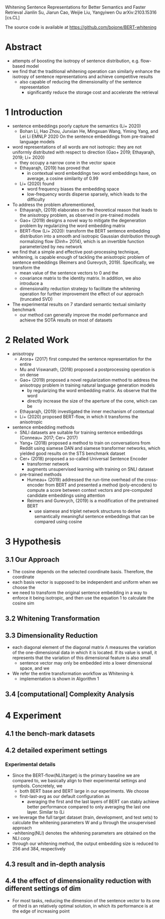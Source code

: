 Whitening Sentence Representations for Better Semantics and Faster Retrieval
Jianlin Su, Jiarun Cao, Weijie Liu, Yangyiwen Ou
arXiv:2103.15316 [cs.CL]

The source code is available at https://github.com/bojone/BERT-whitening

# Abstract

* attempts of boosting the isotropy of sentence distribution,
  e.g. flow-based model
* we find that the traditional whitening operation can similarly enhance the
  isotropy of sentence representations and achieve competitive results
  * also capable of reducing the dimensionality of the sentence representation
    * significantly reduce the storage cost and accelerate the retrieval

# 1 Introduction

* sentence embeddings poorly capture the semantics (Li+ 2020)
  * Bohan Li, Hao Zhou, Junxian He, Mingxuan Wang, Yiming Yang, and Lei Li
    EMNLP 2020
    On the sentence embeddings from pre-trained language models
* word representations of all words are not isotropic:
  they are not uniformly distributed with respect to direction
  (Gao+ 2019; Ethayarajh, 2019; Li+ 2020)
  * they occupy a narrow cone in the vector space
  * Ethayarajh, (2019) has proved that
    * in contextual word embeddings two word embeddings have, on average, a
      cosine similarity of 0.99
  * Li+ (2020) found
    * word frequency biases the embedding space
    * low-frequency words disperse sparsely, which leads to the difficulty
* To address the problem aforementioned,
  * Ethayarajh, (2019) elaborates on the theoretical reason that leads to the
    anisotropy problem, as observed in pre-trained models
  * Gao+ (2019) designs a novel way to mitigate the degeneration problem by
    regularizing the word embedding matrix
  * BERT-flow (Li+ 2020): transform the BERT sentence embedding distribution
    into a smooth and isotropic Gaussian distribution through normalizing flow
    (Dinh+ 2014), which is an invertible function parameterized by neu network
* we find that a simple and effective post-processing technique, whitening, is
  capable enough of tackling the anisotropic problem of sentence embeddings
  (Reimers and Gurevych, 2019). Specifically, we transform the
  * mean value of the sentence vectors to 0 and the
  * covariance matrix to the identity matrix. In addition, we also introduce a
  * dimensionality reduction strategy to facilitate the whitening operation for
    further improvement the effect of our approach (truncated SVD)
* The experimental results on 7 standard semantic textual similarity benchmark
  * our method can generally improve the model performance and achieve the SOTA
    results on most of datasets

# 2 Related Work

* anisotropy
  * Arora+ (2017) first computed the sentence representation for the entire
  * Mu and Viswanath, (2018) proposed a postprocessing operation is on dense
  * Gao+ (2019) proposed a novel regularization method to address the anisotropy
    problem in training natural language generation models
    * by regularizing the word embedding matrix. As observe that the word
    * directly increase the size of the aperture of the cone, which can be
  * Ethayarajh, (2019) investigated the inner mechanism of contextual
  * Li+ (2020) proposed BERT-flow, in which it transforms the anisotropic
* sentence embedding methods
  * SNLI datasets are suitable for training sentence embeddings
    (Conneau+ 2017; Cer+ 2017)
  * Yang+ (2018) proposed a method to train on conversations from Reddit using
    siamese DAN and siamese transformer networks, which yielded
    good results on the STS benchmark dataset
  * Cer+ (2018) proposed a so-called Universal Sentence Encoder
    * transformer network
    * augments unsupervised learning with training on SNLI dataset
  * pre-trained methods
    * Humeau+ (2019) addressed the run-time overhead of the cross-encoder from
      BERT and presented a method (poly-encoders) to compute a score between
      context vectors and pre-computed candidate embeddings using attention
    * Reimers and Gurevych, (2019) is a modification of the pretrained BERT
      * use siamese and triplet network structures to derive semantically
        meaningful sentence embeddings that can be compared using cosine

# 3 Hypothesis

## 3.1 Our Approach

* The cosine depends on the selected coordinate basis. Therefore, the coordinate
* each basis vector is supposed to be independent and uniform when we choose the
* we need to transform the original sentence embedding in a way to enforce it
  being isotropic, and then use the equation 1 to calculate the cosine sim

## 3.2 Whitening Transformation

## 3.3 Dimensionality Reduction

* each diagonal element of the diagonal matrix Λ measures the variation of the
  one-dimensional data in which it is located. If its value is small, it
  represents that the variation of this dimensional feature is also small
  * sentence vector may only be embedded into a lower dimensional space, and we
* We refer the entire transformation workflow as Whitening-k
  * implementation is shown in Algorithm 1

## 3.4 [computational] Complexity Analysis

# 4 Experiment

## 4.1 the bench-mark datasets

## 4.2 detailed experiment settings

### Experimental details

* Since the BERT-flow(NLI/target) is the primary baseline we are compared to, we
  basically align to their experimental settings and symbols. Concretely, we
  * both BERT base and BERT large in our experiments. We choose
  * first-last-avg as our default configuration as
    * averaging the first and the last layers of BERT can stably achieve better
      performance compared to only averaging the last one layer. Similar to (Li
* we leverage the full target dataset (train, development, and test sets) to
  calculate the whitening parameters W and μ through the unsupervised approach
* -whitening(NLI) denotes the whitening parameters are obtained on the NLI corp
* through our whitening method, the output embedding size is reduced to 256 and
  384, respectively

## 4.3 result and in-depth analysis

## 4.4 the effect of dimensionality reduction with different settings of dim

* For most tasks, reducing the dimension of the sentence vector to its one of
  third is an relatively optimal solution, in which its performance is at the
  edge of increasing point
